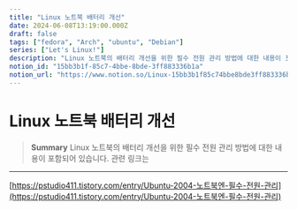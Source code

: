 ```yaml
---
title: "Linux 노트북 배터리 개선"
date: 2024-06-08T13:19:00.000Z
draft: false
tags: ["fedora", "Arch", "ubuntu", "Debian"]
series: ["Let's Linux!"]
description: "Linux 노트북의 배터리 개선을 위한 필수 전원 관리 방법에 대한 내용이 포함되어 있습니다. 관련 링크는 "
notion_id: "15bb3b1f-85c7-4bbe-8bde-3ff883336b1a"
notion_url: "https://www.notion.so/Linux-15bb3b1f85c74bbe8bde3ff883336b1a"
---
```


# Linux 노트북 배터리 개선

> **Summary**
> Linux 노트북의 배터리 개선을 위한 필수 전원 관리 방법에 대한 내용이 포함되어 있습니다. 관련 링크는 

---

[https://pstudio411.tistory.com/entry/Ubuntu-2004-노트북엔-필수-전원-관리](https://pstudio411.tistory.com/entry/Ubuntu-2004-노트북엔-필수-전원-관리)

